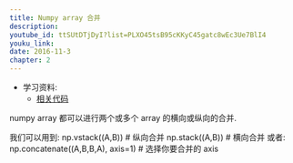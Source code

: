 ```yaml
---
title: Numpy array 合并
description: 
youtube_id: ttSUtDTjDyI?list=PLXO45tsB95cKKyC45gatc8wEc3Ue7BlI4
youku_link: 
date: 2016-11-3
chapter: 2
---
```

* 学习资料:
  * [相关代码]()

numpy array 都可以进行两个或多个 array 的横向或纵向的合并.

我们可以用到:
np.vstack((A,B))  # 纵向合并
np.stack((A,B))   # 横向合并
或者:
np.concatenate((A,B,B,A), axis=1) # 选择你要合并的 axis